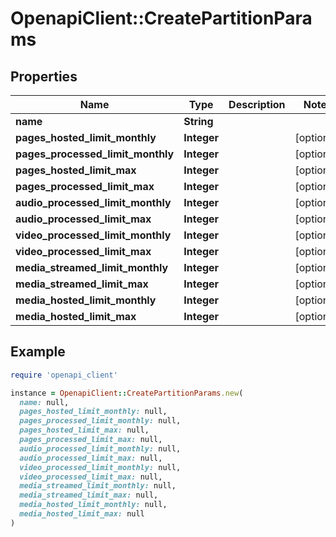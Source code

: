 # OpenapiClient::CreatePartitionParams

## Properties

| Name | Type | Description | Notes |
| ---- | ---- | ----------- | ----- |
| **name** | **String** |  |  |
| **pages_hosted_limit_monthly** | **Integer** |  | [optional] |
| **pages_processed_limit_monthly** | **Integer** |  | [optional] |
| **pages_hosted_limit_max** | **Integer** |  | [optional] |
| **pages_processed_limit_max** | **Integer** |  | [optional] |
| **audio_processed_limit_monthly** | **Integer** |  | [optional] |
| **audio_processed_limit_max** | **Integer** |  | [optional] |
| **video_processed_limit_monthly** | **Integer** |  | [optional] |
| **video_processed_limit_max** | **Integer** |  | [optional] |
| **media_streamed_limit_monthly** | **Integer** |  | [optional] |
| **media_streamed_limit_max** | **Integer** |  | [optional] |
| **media_hosted_limit_monthly** | **Integer** |  | [optional] |
| **media_hosted_limit_max** | **Integer** |  | [optional] |

## Example

```ruby
require 'openapi_client'

instance = OpenapiClient::CreatePartitionParams.new(
  name: null,
  pages_hosted_limit_monthly: null,
  pages_processed_limit_monthly: null,
  pages_hosted_limit_max: null,
  pages_processed_limit_max: null,
  audio_processed_limit_monthly: null,
  audio_processed_limit_max: null,
  video_processed_limit_monthly: null,
  video_processed_limit_max: null,
  media_streamed_limit_monthly: null,
  media_streamed_limit_max: null,
  media_hosted_limit_monthly: null,
  media_hosted_limit_max: null
)
```

